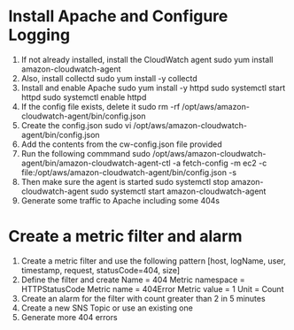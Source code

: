 # Install Apache and Configure Logging
1. If not already installed, install the CloudWatch agent
sudo yum install amazon-cloudwatch-agent
2. Also, install collectd
sudo yum install -y collectd
3. Install and enable Apache
sudo yum install -y httpd
sudo systemctl start httpd
sudo systemctl enable httpd
4. If the config file exists, delete it
sudo rm -rf /opt/aws/amazon-cloudwatch-agent/bin/config.json
5. Create the config.json
sudo vi /opt/aws/amazon-cloudwatch-agent/bin/config.json
6. Add the contents from the cw-config.json file provided
7. Run the following commmand
sudo /opt/aws/amazon-cloudwatch-agent/bin/amazon-cloudwatch-agent-ctl -a fetch-config -m ec2 -c file:/opt/aws/amazon-cloudwatch-agent/bin/config.json -s
8. Then make sure the agent is started
sudo systemctl stop amazon-cloudwatch-agent
sudo systemctl start amazon-cloudwatch-agent
10. Generate some traffic to Apache including some 404s

# Create a metric filter and alarm
1. Create a metric filter and use the following pattern
[host, logName, user, timestamp, request, statusCode=404, size]
2. Define the filter and create
Name = 404
Metric namespace = HTTPStatusCode
Metric name = 404Error
Metric value = 1
Unit = Count
3. Create an alarm for the filter with count greater than 2 in 5 minutes
4. Create a new SNS Topic or use an existing one
5. Generate more 404 errors
